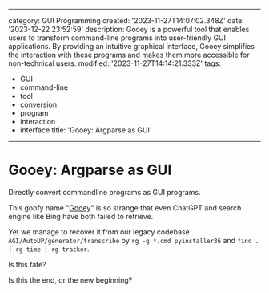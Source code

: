 ------
category: GUI Programming
created: '2023-11-27T14:07:02.348Z'
date: '2023-12-22 23:52:59'
description: Gooey is a powerful tool that enables users to transform command-line
  programs into user-friendly GUI applications. By providing an intuitive graphical
  interface, Gooey simplifies the interaction with these programs and makes them more
  accessible for non-technical users.
modified: '2023-11-27T14:14:21.333Z'
tags:
- GUI
- command-line
- tool
- conversion
- program
- interaction
- interface
title: 'Gooey: Argparse as GUI'
------

# Gooey: Argparse as GUI

Directly convert commandline programs as GUI programs.

This goofy name "[Gooey](https://github.com/chriskiehl/Gooey)" is so strange that even ChatGPT and search engine like Bing have both failed to retrieve.

Yet we manage to recover it from our legacy codebase `AGI/AutoUP/generator/transcribe` by  `rg -g *.cmd pyinstaller36` and `find . | rg time | rg tracker`.

Is this fate? 

Is this the end, or the new beginning?
